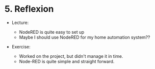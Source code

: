 # 5. Reflexion

* Lecture:
    * NodeRED is quite easy to set up
    * Maybe I should use NodeRED for my home automation system??


* Exercise:
    * Worked on the project, but didn't manage it in time.
    * Node-RED is quite simple and straight forward.